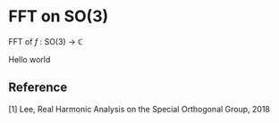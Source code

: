 # FFT on SO(3)

FFT of $f$ : SO(3) → $\mathbb C$

Hello world

## Reference

[1] Lee, Real Harmonic Analysis on the Special Orthogonal Group, 2018